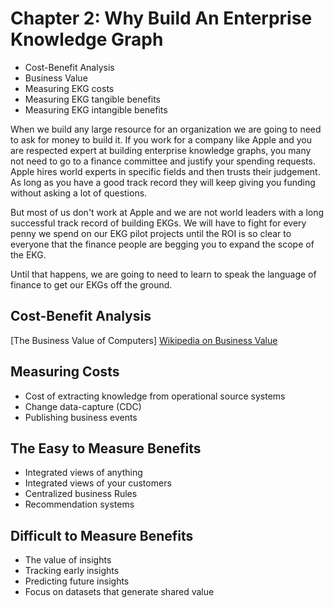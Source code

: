 # Chapter 2: Why Build An Enterprise Knowledge Graph

* Cost-Benefit Analysis
* Business Value
* Measuring EKG costs
* Measuring EKG tangible benefits
* Measuring EKG intangible benefits

When we build any large resource for an organization we are going to need to ask for money to build it.  If you work for a company like Apple and you are respected expert at building enterprise knowledge graphs, you many not need to go to a finance committee and justify your spending requests.  Apple hires world experts in specific fields and then trusts their judgement.  As long as you have a good track record they will keep giving you funding without asking a lot of questions.

But most of us don't work at Apple and we are not world leaders with a long successful track record of building EKGs.  We will have to fight for every penny we spend on our EKG pilot projects until the ROI is so clear to everyone that the finance people are begging you to expand the scope of the EKG.

Until that happens, we are going to need to learn to speak the language of finance to get our EKGs off the ground.

## Cost-Benefit Analysis

[The Business Value of Computers]
[Wikipedia on Business Value](https://en.wikipedia.org/wiki/Business_value)
[](https://en.wikipedia.org/wiki/Peter_Drucker)
[](https://en.wikipedia.org/wiki/Michael_Porter)

## Measuring Costs

* Cost of extracting knowledge from operational source systems
* Change data-capture (CDC)
* Publishing business events

## The Easy to Measure Benefits

* Integrated views of anything
* Integrated views of your customers
* Centralized business Rules
* Recommendation systems

## Difficult to Measure Benefits

* The value of insights
* Tracking early insights
* Predicting future insights
* Focus on datasets that generate shared value
